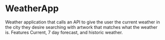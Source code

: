 # WeatherApp
 Weather application that calls an API to give the user the current weather in the city they desire searching with artwork that matches what the weather is. Features Current, 7 day forecast, and historic weather.
